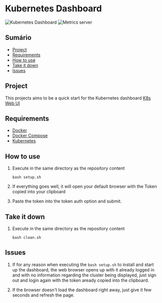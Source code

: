 # Kubernetes Dashboard
![Kubernetes Dashboard](https://img.shields.io/badge/kubernetes%20dashboard-2.1.0-green)
![Metrics server](https://img.shields.io/badge/metrics%20server-latest-green)


## Sumário
- [Project](#project)
- [Requirements](#requirements)
- [How to use](#how-to-use)
- [Take it down](#take-it-down)
- [Issues](#issues)


## Project
This projects aims to be a quick start for the Kubernetes dashboard
[K8s Web UI](https://kubernetes.io/docs/tasks/access-application-cluster/web-ui-dashboard/)


## Requirements
- [Docker](https://docs.docker.com/get-docker/)
- [Docker Compose](https://docs.docker.com/compose/install/)
- [Kubernetes](https://kubernetes.io/docs/setup/)


## How to use
1. Execute in the same directory as the repository content
    ```
    bash setup.sh
    ```
    
2. If everything goes well, it will open your default browser with the Token copied into your clipboard

3. Paste the token into the token auth option and submit.


## Take it down
1. Execute in the same directory as the repository content
    ```
    bash clean.sh
    ```
## Issues
1. If for any reason when executing the ```bash setup.sh``` to install and start up the dashboard, the web browser opens up with it already logged in and with no information regarding the cluster being displayed, just sign out and login again with the token aready copied into the clipboard.

2. If the browser doesn't load the dashboard right away, just give it few seconds and refresh the page.
